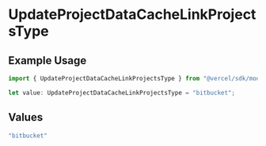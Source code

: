 # UpdateProjectDataCacheLinkProjectsType

## Example Usage

```typescript
import { UpdateProjectDataCacheLinkProjectsType } from "@vercel/sdk/models/updateprojectdatacacheop.js";

let value: UpdateProjectDataCacheLinkProjectsType = "bitbucket";
```

## Values

```typescript
"bitbucket"
```